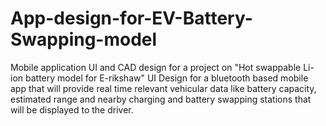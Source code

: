 # App-design-for-EV-Battery-Swapping-model
Mobile application UI and CAD design for a project on "Hot swappable Li-ion battery model for E-rikshaw"
UI Design for a bluetooth based mobile app that will provide real time relevant vehicular data like battery capacity, estimated range and nearby charging and battery swapping stations that will be displayed to the driver.
